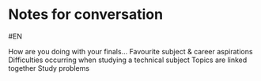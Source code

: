 # Notes for conversation
#EN 

How are you doing with your finals...
Favourite subject & career aspirations
Difficulties occurring when studying a technical subject
	Topics are linked together
Study problems


